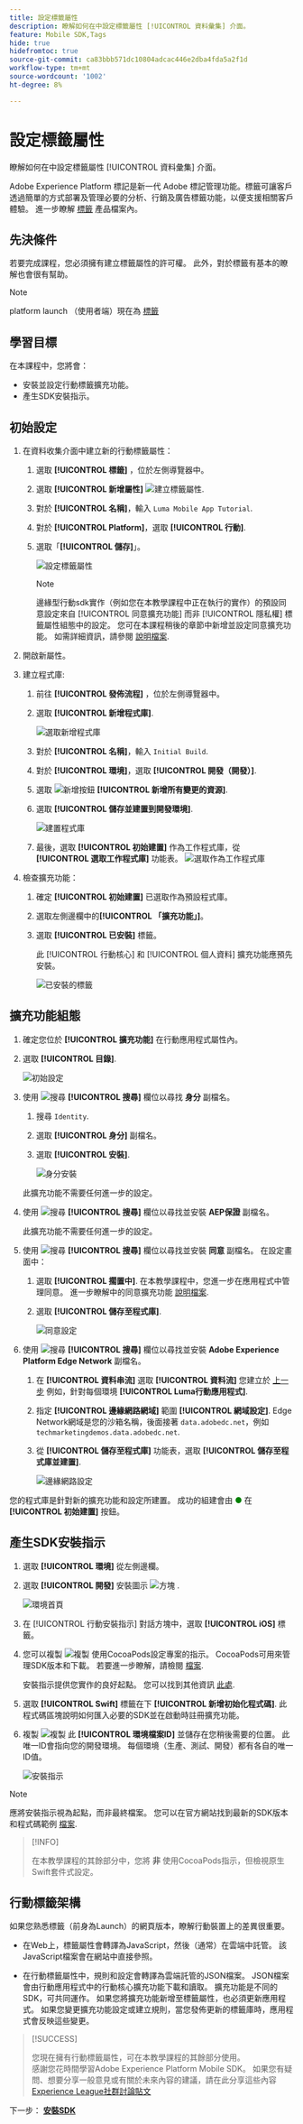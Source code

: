 ```yaml
---
title: 設定標籤屬性
description: 瞭解如何在中設定標籤屬性 [!UICONTROL 資料彙集] 介面。
feature: Mobile SDK,Tags
hide: true
hidefromtoc: true
source-git-commit: ca83bbb571dc10804adcac446e2dba4fda5a2f1d
workflow-type: tm+mt
source-wordcount: '1002'
ht-degree: 8%

---
```


# 設定標籤屬性

瞭解如何在中設定標籤屬性 [!UICONTROL 資料彙集] 介面。

Adobe Experience Platform 標記是新一代 Adobe 標記管理功能。標籤可讓客戶透過簡單的方式部署及管理必要的分析、行銷及廣告標籤功能，以便支援相關客戶體驗。 進一步瞭解 [標籤](https://experienceleague.adobe.com/docs/experience-platform/tags/home.html) 產品檔案內。

## 先決條件

若要完成課程，您必須擁有建立標籤屬性的許可權。 此外，對於標籤有基本的瞭解也會很有幫助。

>[!NOTE]
>
> platform launch （使用者端）現在為 [標籤](https://experienceleague.adobe.com/docs/experience-platform/tags/home.html?lang=zh-Hant)

## 學習目標

在本課程中，您將會：

* 安裝並設定行動標籤擴充功能。
* 產生SDK安裝指示。

## 初始設定

1. 在資料收集介面中建立新的行動標籤屬性：
   1. 選取 **[!UICONTROL 標籤]** ，位於左側導覽器中。
   1. 選取 **[!UICONTROL 新增屬性]**
      ![建立標籤屬性](assets/tags-new-property.png).
   1. 對於 **[!UICONTROL 名稱]**，輸入 `Luma Mobile App Tutorial`.
   1. 對於 **[!UICONTROL Platform]**，選取 **[!UICONTROL 行動]**.
   1. 選取「**[!UICONTROL 儲存]**」。

      ![設定標籤屬性](assets/tags-property-config.png)

      >[!NOTE]
      >
      > 邊緣型行動sdk實作（例如您在本教學課程中正在執行的實作）的預設同意設定來自 [!UICONTROL 同意擴充功能] 而非 [!UICONTROL 隱私權] 標籤屬性組態中的設定。 您可在本課程稍後的章節中新增並設定同意擴充功能。 如需詳細資訊，請參閱 [說明檔案](https://developer.adobe.com/client-sdks/documentation/privacy-and-gdpr/).


1. 開啟新屬性。
1. 建立程式庫:

   1. 前往 **[!UICONTROL 發佈流程]** ，位於左側導覽器中。
   1. 選取 **[!UICONTROL 新增程式庫]**.

      ![選取新增程式庫](assets/tags-create-library.png)

   1. 對於 **[!UICONTROL 名稱]**，輸入 `Initial Build`.
   1. 對於 **[!UICONTROL 環境]**，選取 **[!UICONTROL 開發（開發）]**.
   1. 選取  ![新增按鈕](https://spectrum.adobe.com/static/icons/workflow_18/Smock_AddCircle_18_N.svg) **[!UICONTROL 新增所有變更的資源]**.
   1. 選取 **[!UICONTROL 儲存並建置到開發環境]**.

      ![建置程式庫](assets/tags-save-library.png)

   1. 最後，選取 **[!UICONTROL 初始建置]** 作為工作程式庫，從 **[!UICONTROL 選取工作程式庫]** 功能表。
      ![選取作為工作程式庫](assets/tags-working-library.png)
1. 檢查擴充功能：

   1. 確定 **[!UICONTROL 初始建置]** 已選取作為預設程式庫。

   1. 選取左側邊欄中的&#x200B;**[!UICONTROL 「擴充功能」]**。

   1. 選取 **[!UICONTROL 已安裝]** 標籤。

      此 [!UICONTROL 行動核心] 和 [!UICONTROL 個人資料] 擴充功能應預先安裝。

      ![已安裝的標籤](assets/tags-installed.png)

## 擴充功能組態

1. 確定您位於 **[!UICONTROL 擴充功能]** 在行動應用程式屬性內。

1. 選取 **[!UICONTROL 目錄]**.

   ![初始設定](assets/tags-starting.png)

1. 使用 ![搜尋](https://spectrum.adobe.com/static/icons/workflow_18/Smock_Search_18_N.svg) **[!UICONTROL 搜尋]** 欄位以尋找 **身分** 副檔名。

   1. 搜尋 `Identity`.

   2. 選取 **[!UICONTROL 身分]** 副檔名。

   3. 選取 **[!UICONTROL 安裝]**.

      ![身分安裝](assets/tags-identity-install.png)

   此擴充功能不需要任何進一步的設定。

1. 使用 ![搜尋](https://spectrum.adobe.com/static/icons/workflow_18/Smock_Search_18_N.svg) **[!UICONTROL 搜尋]** 欄位以尋找並安裝 **AEP保證** 副檔名。

   此擴充功能不需要任何進一步的設定。

1. 使用 ![搜尋](https://spectrum.adobe.com/static/icons/workflow_18/Smock_Search_18_N.svg) **[!UICONTROL 搜尋]** 欄位以尋找並安裝 **同意** 副檔名。 在設定畫面中：

   1. 選取 **[!UICONTROL 擱置中]**. 在本教學課程中，您進一步在應用程式中管理同意。 進一步瞭解中的同意擴充功能 [說明檔案](https://developer.adobe.com/client-sdks/documentation/consent-for-edge-network/).
   1. 選取 **[!UICONTROL 儲存至程式庫]**.

      ![同意設定](assets/tags-extension-consent.png)

1. 使用 ![搜尋](https://spectrum.adobe.com/static/icons/workflow_18/Smock_Search_18_N.svg) **[!UICONTROL 搜尋]** 欄位以尋找並安裝 **Adobe Experience Platform Edge Network** 副檔名。

   1. 在 **[!UICONTROL 資料串流]** 選取 **[!UICONTROL 資料流]** 您建立於 [上一步](create-datastream.md) 例如，針對每個環境 **[!UICONTROL Luma行動應用程式]**.

   1. 指定 **[!UICONTROL 邊緣網路網域]** 範圍 **[!UICONTROL 網域設定]**. Edge Network網域是您的沙箱名稱，後面接著 `data.adobedc.net`，例如 `techmarketingdemos.data.adobedc.net`.

   1. 從 **[!UICONTROL 儲存至程式庫]** 功能表，選取 **[!UICONTROL 儲存至程式庫並建置]**.

      ![邊緣網路設定](assets/tags-extension-edge.png)

您的程式庫是針對新的擴充功能和設定所建置。 成功的組建會由 <span style="color:green">●</span> 在 **[!UICONTROL 初始建置]** 按鈕。


## 產生SDK安裝指示

1. 選取 **[!UICONTROL 環境]** 從左側邊欄。

1. 選取 **[!UICONTROL 開發]** 安裝圖示 ![方塊](https://spectrum.adobe.com/static/icons/workflow_18/Smock_Box_18_N.svg) .

   ![環境首頁](assets/tags-environments.png)

1. 在 [!UICONTROL 行動安裝指示] 對話方塊中，選取 **[!UICONTROL iOS]** 標籤。

1. 您可以複製 ![複製](https://spectrum.adobe.com/static/icons/workflow_18/Smock_Copy_18_N.svg) 使用CocoaPods設定專案的指示。 CocoaPods可用來管理SDK版本和下載。 若要進一步瞭解，請檢閱 [檔案](https://cocoapods.org/).

   安裝指示提供您實作的良好起點。 您可以找到其他資訊 [此處](https://developer.adobe.com/client-sdks/documentation/getting-started/get-the-sdk/).

1. 選取 **[!UICONTROL Swift]** 標籤在下 **[!UICONTROL 新增初始化程式碼]**. 此程式碼區塊說明如何匯入必要的SDK並在啟動時註冊擴充功能。

1. 複製 ![複製](https://spectrum.adobe.com/static/icons/workflow_18/Smock_Copy_18_N.svg) 此 **[!UICONTROL 環境檔案ID]** 並儲存在您稍後需要的位置。 此唯一ID會指向您的開發環境。 每個環境（生產、測試、開發）都有各自的唯一ID值。

   ![安裝指示](assets/tags-install-instructions.png)

>[!NOTE]
>
>應將安裝指示視為起點，而非最終檔案。 您可以在官方網站找到最新的SDK版本和程式碼範例 [檔案](https://developer.adobe.com/client-sdks/documentation/).

>[!INFO]
>
>在本教學課程的其餘部分中，您將 **非** 使用CocoaPods指示，但檢視原生Swift套件式設定。


## 行動標籤架構

如果您熟悉標籤（前身為Launch）的網頁版本，瞭解行動裝置上的差異很重要。

* 在Web上，標籤屬性會轉譯為JavaScript，然後（通常）在雲端中託管。 該JavaScript檔案會在網站中直接參照。

* 在行動標籤屬性中，規則和設定會轉譯為雲端託管的JSON檔案。 JSON檔案會由行動應用程式中的行動核心擴充功能下載和讀取。 擴充功能是不同的SDK，可共同運作。 如果您將擴充功能新增至標籤屬性，也必須更新應用程式。 如果您變更擴充功能設定或建立規則，當您發佈更新的標籤庫時，應用程式會反映這些變更。

>[!SUCCESS]
>
>您現在擁有行動標籤屬性，可在本教學課程的其餘部分使用。<br/>感謝您花時間學習Adobe Experience Platform Mobile SDK。 如果您有疑問、想要分享一般意見或有關於未來內容的建議，請在此分享這些內容 [Experience League社群討論貼文](https://experienceleaguecommunities.adobe.com/t5/adobe-experience-platform-launch/tutorial-discussion-implement-adobe-experience-cloud-in-mobile/td-p/443796)

下一步： **[安裝SDK](install-sdks.md)**
